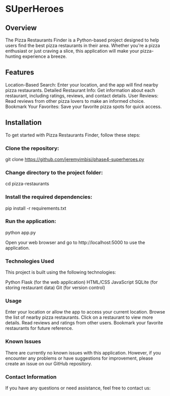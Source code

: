 # SUperHeroes

## Overview

The Pizza Restaurants Finder is a Python-based project designed to help users find the best pizza restaurants in their area. Whether you're a pizza enthusiast or just craving a slice, this application will make your pizza-hunting experience a breeze.

## Features

Location-Based Search: Enter your location, and the app will find nearby pizza restaurants. Detailed Restaurant Info: Get information about each restaurant, including ratings, reviews, and contact details. User Reviews: Read reviews from other pizza lovers to make an informed choice. Bookmark Your Favorites: Save your favorite pizza spots for quick access.

## Installation
To get started with Pizza Restaurants Finder, follow these steps:

### Clone the repository:
git clone https://github.com/jeremyimbisi/phase4-superheroes.py

### Change directory to the project folder:
cd pizza-restaurants

### Install the required dependencies:
pip install -r requirements.txt

### Run the application:
python app.py

Open your web browser and go to http://localhost:5000 to use the application.

### Technologies Used
This project is built using the following technologies:

Python Flask (for the web application) HTML/CSS JavaScript SQLite (for storing restaurant data) Git (for version control)

### Usage
Enter your location or allow the app to access your current location. Browse the list of nearby pizza restaurants. Click on a restaurant to view more details. Read reviews and ratings from other users. Bookmark your favorite restaurants for future reference.

### Known Issues
There are currently no known issues with this application. However, if you encounter any problems or have suggestions for improvement, please create an issue on our GitHub repository.

### Contact Information
If you have any questions or need assistance, feel free to contact us: